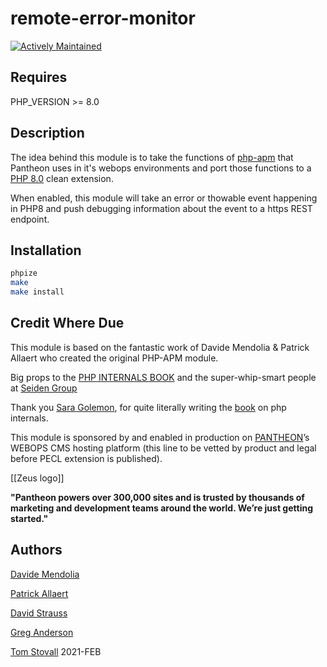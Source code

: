 # **remote-error-monitor**

[![Actively Maintained](https://img.shields.io/badge/Pantheon-Actively_Maintained-yellow?logo=pantheon&color=FFDC28)](https://pantheon.io/docs/oss-support-levels#actively-maintained)

## Requires

PHP_VERSION >= 8.0

## Description

The idea behind this module is to take the functions of [php-apm](https://pecl.php.net/package/APM) that Pantheon uses in it's webops environments and port those functions to a [PHP 8.0](https://php.net) clean extension.

When enabled, this module will take an error or thowable event happening in PHP8 and push debugging information about the event to a https REST endpoint.

## Installation

```bash
phpize
make
make install
```

## Credit Where Due

This module is based on the fantastic work of Davide Mendolia & Patrick Allaert who created the original PHP-APM module.

Big props to the [PHP INTERNALS BOOK](https://www.phpinternalsbook.com) and the super-whip-smart people at [Seiden Group](https://www.seidengroup.com/2020/12/07/porting-extensions-to-php-8/)

Thank you [Sara Golemon](https://github.com/sgolemon), for quite literally writing the [book](https://flylib.com/books/en/2.565.1/) on php internals.

This module is sponsored by and enabled in production on [PANTHEON](https://pantheon.io)&rsquo;s WEBOPS CMS hosting platform (this line to be vetted by product and legal before PECL extension is published).

[[Zeus logo]]

**"Pantheon powers over 300,000 sites and is trusted by thousands of marketing and development teams around the world. We’re just getting started."**

## Authors

[Davide Mendolia]()

[Patrick Allaert](https://github.com/patrickallaert)

[David Strauss](https://github.com/davidstrauss)

[Greg Anderson](https://github.com/greg-1-anderson)

[Tom Stovall](https://github.com/stovak) 2021-FEB
